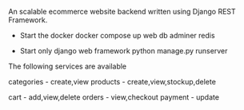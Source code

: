 An scalable ecommerce website backend written using Django REST Framework.

- Start the docker
docker compose up web db adminer redis

- Start only django web framework
python manage.py runserver


The following services are available

categories - create,view
products - create,view,stockup,delete

cart - add,view,delete
orders - view,checkout
payment - update

